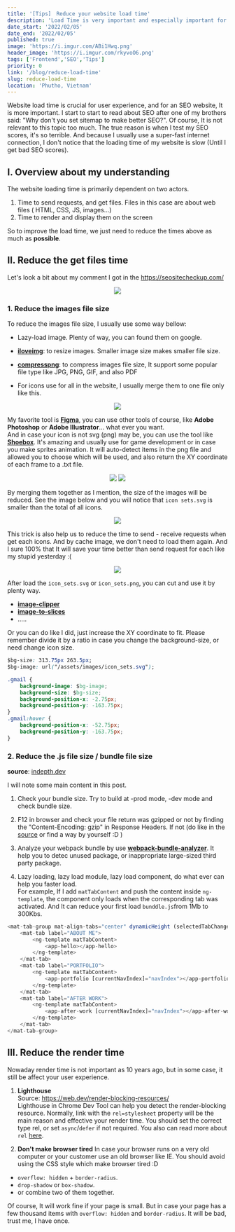 ```yaml
---
title: '[Tips]　Reduce your website load time'
description: 'Load Time is very important and especially important for SEO websites. These are some notes of mine when improving the load time of my website to get better SEO scores.'
date_start: '2022/02/05'
date_end: '2022/02/05'
published: true
image: 'https://i.imgur.com/ABi1Hwq.png'
header_image: 'https://i.imgur.com/rkyvoO6.png'
tags: ['Frontend','SEO','Tips']
priority: 0
link: '/blog/reduce-load-time'
slug: reduce-load-time
location: 'Phutho, Vietnam'
---
```


Website load time is crucial for user experience, and for an SEO website, It is more important.
I start to start to read about SEO after one of my brothers said: "Why don't you set sitemap to make better SEO?". Of course, It is not relevant to this topic too much. The true reason is when I test my SEO scores, it's so terrible. And because I usually use a super-fast internet connection, I don't notice that the loading time of my website is slow (Until I get bad SEO scores).

## I. Overview about my understanding

The website loading time is primarily dependent on two actors.

1. Time to send requests, and get files. Files in this case are about web files ( HTML, CSS, JS, images...)
2. Time to render and display them on the screen

So to improve the load time, we just need to reduce the times above as much as **possible**.

## II. Reduce the get files time

Let's look a bit about my comment I got in the https://seositecheckup.com/

<p align="center" width="100%">
    <img src="https://i.imgur.com/2uH0RqE.png"/>
</p>

### 1. Reduce the images file size

To reduce the images file size, I usually use some way bellow:

* Lazy-load image. Plenty of way, you can found them on google.

* [**iloveimg**][2]: to resize images. Smaller image size makes smaller file size.

* [**compresspng**][1]: to compress images file size, It support some popular file type like JPG, PNG, GIF, and also PDF

* For icons use for all in the website, I usually merge them to one file only like this.

<p align="center" width="100%">
    <img src="https://i.imgur.com/DRgt33T.png"/>
</p>

My favorite tool is [**Figma**][3], you can use other tools of course, like **Adobe Photoshop** or **Adobe Illustrator**... what ever you want.  
And in case your icon is not svg (png) may be, you can use the tool like [**Shoebox**][4]. It's amazing and usually use for game development or in case you make sprites animation. It will auto-detect items in the png file and allowed you to choose which will be used, and also return the XY coordinate of each frame to a .txt file.

<p align="center" width="100%">
    <img src="https://i.imgur.com/pDBri6d.jpg"/>
    <img src="https://i.imgur.com/MBSqkH9.jpg"/>
</p>

By merging them together as I mention, the size of the images will be reduced. See the image below and you will notice that `icon sets.svg` is smaller than the total of all icons.
<p align="center" width="100%">
    <img src="https://i.imgur.com/DIZDlNS.png"/>
</p>

This trick is also help us to reduce the time to send - receive requests when get each icons. And by cache image, we don't need to load them again. And I sure 100% that It will save your time better than send request for each like my stupid yesterday :(

<p align="center" width="100%">
    <img src="https://i.imgur.com/Dk3xkwF.png"/>
</p>

After load the `icon_sets.svg` or `icon_sets.png`, you can cut and use it by plenty way.
- [**image-clipper**][5]
- [**image-to-slices**][6]
- .....

Or you can do like I did, just increase the XY coordinate to fit. Please remember divide it by a ratio in case you change the background-size, or need change icon size.

```css
$bg-size: 313.75px 263.5px;
$bg-image: url("/assets/images/icon_sets.svg");

.gmail {
    background-image: $bg-image;
    background-size: $bg-size;
    background-position-x: -2.75px;
    background-position-y: -163.75px;
}
.gmail:hover {
    background-position-x: -52.75px;
    background-position-y: -163.75px;
}
```

### 2. Reduce the .js file size / bundle file size

**source**: [indepth.dev][7]

I will note some main content in this post.

1. Check your bundle size. Try to build at -prod mode, -dev mode and check bundle size.

2. F12 in browser and check your file return was gzipped or not by finding the "Content-Encoding: gzip" in Response Headers. If not (do like in the [source][7] or find a way by yourself :D )

3. Analyze your webpack bundle by use [**webpack-bundle-analyzer**][8]. It help you to detec unused package, or inappropriate large-sized third party package.

4. Lazy loading, lazy load module, lazy load component, do what ever can help you faster load.  
For example, If I add `matTabContent` and push the content inside `ng-template`, the component only loads when the corresponding tab was activated. And It can reduce your first load `bunddle.js`from 1Mb to 300Kbs.

```typescript
<mat-tab-group mat-align-tabs="center" dynamicHeight (selectedTabChange)="tabChanged($event)" [selectedIndex]="defaultSelect" id="mainTab">
    <mat-tab label="ABOUT ME">
        <ng-template matTabContent>
            <app-hello></app-hello>
        </ng-template>
    </mat-tab>
    <mat-tab label="PORTFOLIO">
        <ng-template matTabContent>
            <app-portfolio [currentNavIndex]="navIndex"></app-portfolio>
        </ng-template>
    </mat-tab>
    <mat-tab label="AFTER WORK">
        <ng-template matTabContent>
            <app-after-work [currentNavIndex]="navIndex"></app-after-work>
        </ng-template>
    </mat-tab>
</mat-tab-group>
```

## III. Reduce the render time

Nowaday render time is not important as 10 years ago, but in some case, it still be affect your user experience.

1. **Lighthouse**  
Source: https://web.dev/render-blocking-resources/  
Lighthouse in Chrome Dev Tool can help you detect the render-blocking resource. Normally, link with the `rel=stylesheet` property will be the main reason and effective your render time. You should set the correct type rel, or set `async`/`defer` if not required.
You also can read more about `rel` [here][9].

2. **Don't make browser tired**
In case your browser runs on a very old computer or your customer use an old browser like IE. You should avoid using the CSS style which make browser tired :D 

- `overflow: hidden` + `border-radius`.
- `drop-shadow` or `box-shadow`.
- or combine two of them together.

Of course, It will work fine if your page is small. But in case your page has a few thousand items with `overflow: hidden` and `border-radius`. It will be bad, trust me, I have once.

[1]: https://compresspng.com/
[2]: https://www.iloveimg.com/resize-image
[3]: https://www.figma.com
[4]: https://renderhjs.net/shoebox/
[5]: https://github.com/superRaytin/image-clipper
[6]: https://www.npmjs.com/package/image-to-slices
[7]: https://indepth.dev/posts/1217/how-to-reuse-common-layouts-in-angular-using-router
[8]: https://www.npmjs.com/package/webpack-bundle-analyzer
[9]: https://www.w3schools.com/tags/att_link_rel.asp
